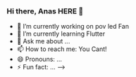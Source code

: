 ### Hi there, Anas HERE 👋

- 🔭 I’m currently working on pov led Fan
- 🌱 I’m currently learning Flutter
- 💬 Ask me about ...
- 📫 How to reach me: You Cant!
- 😄 Pronouns: ...
- ⚡ Fun fact: ...
-->
